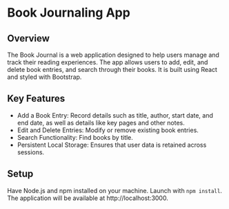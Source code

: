 # Book Journaling App 

## Overview
The Book Journal is a web application designed to help users manage and track their reading experiences. The app allows users to add, edit, and delete book entries, and search through their books. It is built using React and styled with Bootstrap.

## Key Features
* Add a Book Entry: Record details such as title, author, start date, and end date, as well as details like key pages and other notes.
* Edit and Delete Entries: Modify or remove existing book entries.
* Search Functionality: Find books by title.
* Persistent Local Storage: Ensures that user data is retained across sessions.
  
## Setup
Have Node.js and npm installed on your machine. Launch with `npm install`. The application will be available at http://localhost:3000.
